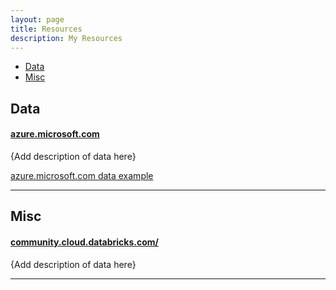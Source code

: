 ```yaml
---
layout: page
title: Resources
description: My Resources
---
```


<div class="navbar">
    <div class="navbar-inner">
        <ul class="nav">
            <li><a href="#Data">Data</a></li>
			<li><a href="#Misc">Misc</a></li>
        </ul>
    </div>
</div>


## <a name="Data"></a>Data
#### <a name="Azure Open Datasets Catalog"></a>[azure.microsoft.com](https://azure.microsoft.com/en-us/services/open-datasets/catalog/)
{Add description of data here}

[azure.microsoft.com data example](https://azure.microsoft.com/en-us/services/open-datasets/catalog/us-decennial-census-county/)

---

## <a name="Misc"></a>Misc
#### <a name="Databricks Community Edition"></a>[community.cloud.databricks.com/](https://community.cloud.databricks.com/)
{Add description of data here}


---

